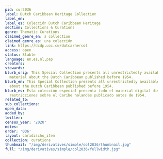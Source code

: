 ```yaml
---
pid: cur2036
label: Dutch Caribbean Heritage Collection
label_en:
label_es: Colección Dutch Caribbean Heritage
section: Collections & Curations
genre: Thematic Curations
claimed_genre_en: a collection
claimed_genre_es: una colección
link: https://dcdp.uoc.cw/dutcarhercol
access: open
status: Stable
language: en,es,nl,pap
creators:
stewards:
blurb_orig: This Special Collection presents all unrestrictedly available digital
  material about the Dutch Caribbean published before 1954.
blurb_en: This Special Collection presents all unrestrictedly available digital material
  about the Dutch Caribbean published before 1954.
blurb_es: Esta colección especial presenta todo el material digital disponible sin
  restricciones sobre el Caribe holandés publicado antes de 1954.
related_to:
sub_collections:
open_data:
added_by:
twitter:
census_year: '2020'
notes:
order: '036'
layout: caridischo_item
collection: curations
thumbnail: "/img/derivatives/simple/col2036/thumbnail.jpg"
full: "/img/derivatives/simple/col2036/fullwidth.jpg"
---
```

